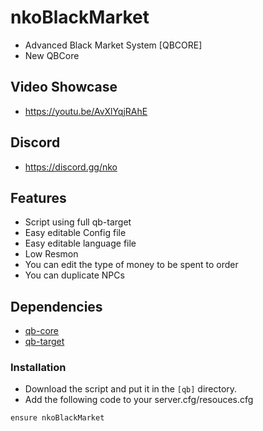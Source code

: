 # nkoBlackMarket
- Advanced Black Market System [QBCORE]
- New QBCore

## Video Showcase
- https://youtu.be/AvXlYqjRAhE
## Discord
- https://discord.gg/nko

## Features
- Script using full qb-target
- Easy editable Config file
- Easy editable language file
- Low Resmon
- You can edit the type of money to be spent to order
- You can duplicate NPCs

## Dependencies
- [qb-core](https://github.com/qbcore-framework/qb-core)
- [qb-target](https://github.com/qbcore-framework/qb-target)

### Installation
- Download the script and put it in the `[qb]` directory.
- Add the following code to your server.cfg/resouces.cfg
```
ensure nkoBlackMarket
```
